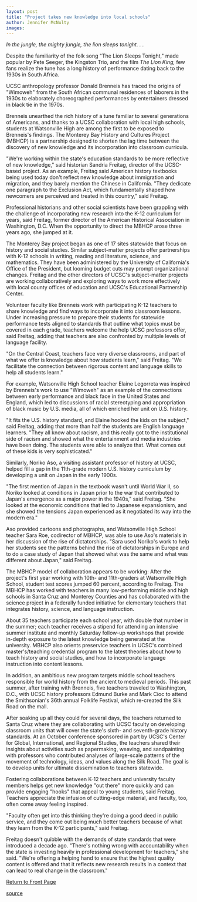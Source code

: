 ```yaml
---
layout: post
title: "Project takes new knowledge into local schools"
author: Jennifer McNulty
images:
---
```


_In the jungle, the mighty jungle, the lion sleeps tonight. . ._  

Despite the familiarity of the folk song "The Lion Sleeps Tonight," made popular by Pete Seeger, the Kingston Trio, and the film _The Lion King,_ few fans realize the tune has a long history of performance dating back to the 1930s in South Africa.   

UCSC anthropology professor Donald Brenneis has traced the origins of "Wimoweh" from the South African communal residences of laborers in the 1930s to elaborately choreographed performances by entertainers dressed in black tie in the 1970s.

Brenneis unearthed the rich history of a tune familiar to several generations of Americans, and thanks to a UCSC collaboration with local high schools, students at Watsonville High are among the first to be exposed to Brenneis's findings. The Monterey Bay History and Cultures Project (MBHCP) is a partnership designed to shorten the lag time between the discovery of new knowledge and its incorporation into classroom curricula.

"We're working within the state's education standards to be more reflective of new knowledge," said historian Sandria Freitag, director of the UCSC-based project. As an example, Freitag said American history textbooks being used today don't reflect new knowledge about immigration and migration, and they barely mention the Chinese in California. "They dedicate one paragraph to the Exclusion Act, which fundamentally shaped how newcomers are perceived and treated in this country," said Freitag.

Professional historians and other social scientists have been grappling with the challenge of incorporating new research into the K-12 curriculum for years, said Freitag, former director of the American Historical Association in Washington, D.C. When the opportunity to direct the MBHCP arose three years ago, she jumped at it.

The Monterey Bay project began as one of 17 sites statewide that focus on history and social studies. Similar subject-matter projects offer partnerships with K-12 schools in writing, reading and literature, science, and mathematics. They have been administered by the University of California's Office of the President, but looming budget cuts may prompt organizational changes. Freitag and the other directors of UCSC's subject-matter projects are working collaboratively and exploring ways to work more effectively with local county offices of education and UCSC's Educational Partnership Center.

Volunteer faculty like Brenneis work with participating K-12 teachers to share knowledge and find ways to incorporate it into classroom lessons. Under increasing pressure to prepare their students for statewide performance tests aligned to standards that outline what topics must be covered in each grade, teachers welcome the help UCSC professors offer, said Freitag, adding that teachers are also confronted by multiple levels of language facility.

"On the Central Coast, teachers face very diverse classrooms, and part of what we offer is knowledge about how students learn," said Freitag. "We facilitate the connection between rigorous content and language skills to help all students learn."

For example, Watsonville High School teacher Elaine Legorreta was inspired by Brenneis's work to use "Wimoweh" as an example of the connections between early performance and black face in the United States and England, which led to discussions of racial stereotyping and appropriation of black music by U.S. media, all of which enriched her unit on U.S. history.

"It fits the U.S. history standard, and Elaine hooked the kids on the subject," said Freitag, adding that more than half the students are English language learners. "They all know about racism, and this really got to the institutional side of racism and showed what the entertainment and media industries have been doing. The students were able to analyze that. What comes out of these kids is very sophisticated."

Similarly, Noriko Aso, a visiting assistant professor of history at UCSC, helped fill a gap in the 11th-grade modern U.S. history curriculum by developing a unit on Japan in the early 1900s.

"The first mention of Japan in the textbook wasn't until World War II, so Noriko looked at conditions in Japan prior to the war that contributed to Japan's emergence as a major power in the 1940s," said Freitag. "She looked at the economic conditions that led to Japanese expansionism, and she showed the tensions Japan experienced as it negotiated its way into the modern era."

Aso provided cartoons and photographs, and Watsonville High School teacher Sara Roe, codirector of MBHCP, was able to use Aso's materials in her discussion of the rise of dictatorships. "Sara used Noriko's work to help her students see the patterns behind the rise of dictatorships in Europe and to do a case study of Japan that showed what was the same and what was different about Japan," said Freitag.

The MBHCP model of collaboration appears to be working: After the project's first year working with 10th- and 11th-graders at Watsonville High School, student test scores jumped 60 percent, according to Freitag. The MBHCP has worked with teachers in many low-performing middle and high schools in Santa Cruz and Monterey Counties and has collaborated with the science project in a federally funded initiative for elementary teachers that integrates history, science, and language instruction.

About 35 teachers participate each school year, with double that number in the summer; each teacher receives a stipend for attending an intensive summer institute and monthly Saturday follow-up workshops that provide in-depth exposure to the latest knowledge being generated at the university. MBHCP also orients preservice teachers in UCSC's combined master's/teaching credential program to the latest theories about how to teach history and social studies, and how to incorporate language instruction into content lessons.

In addition, an ambitious new program targets middle school teachers responsible for world history from the ancient to medieval periods. This past summer, after training with Brenneis, five teachers traveled to Washington, D.C., with UCSC history professors Edmund Burke and Mark Cioc to attend the Smithsonian's 36th annual Folklife Festival, which re-created the Silk Road on the mall.

After soaking up all they could for several days, the teachers returned to Santa Cruz where they are collaborating with UCSC faculty on developing classroom units that will cover the state's sixth- and seventh-grade history standards. At an October conference sponsored in part by UCSC's Center for Global, International, and Regional Studies, the teachers shared their insights about activities such as papermaking, weaving, and sandpainting with professors who contributed analyses of large-scale patterns of the movement of technology, ideas, and values along the Silk Road. The goal is to develop units for ultimate dissemination to teachers statewide.

Fostering collaborations between K-12 teachers and university faculty members helps get new knowledge "out there" more quickly and can provide engaging "hooks" that appeal to young students, said Freitag. Teachers appreciate the infusion of cutting-edge material, and faculty, too, often come away feeling inspired.

"Faculty often get into this thinking they're doing a good deed in public service, and they come out being much better teachers because of what they learn from the K-12 participants," said Freitag.

Freitag doesn't quibble with the demands of state standards that were introduced a decade ago. "There's nothing wrong with accountability when the state is investing heavily in professional development for teachers," she said. "We're offering a helping hand to ensure that the highest quality content is offered and that it reflects new research results in a context that can lead to real change in the classroom."  
  

[Return to Front Page][1]

[1]: http://currents.ucsc.edu/

[source](http://www1.ucsc.edu/currents/02-03/11-11/partnership.html "Permalink to partnership")

